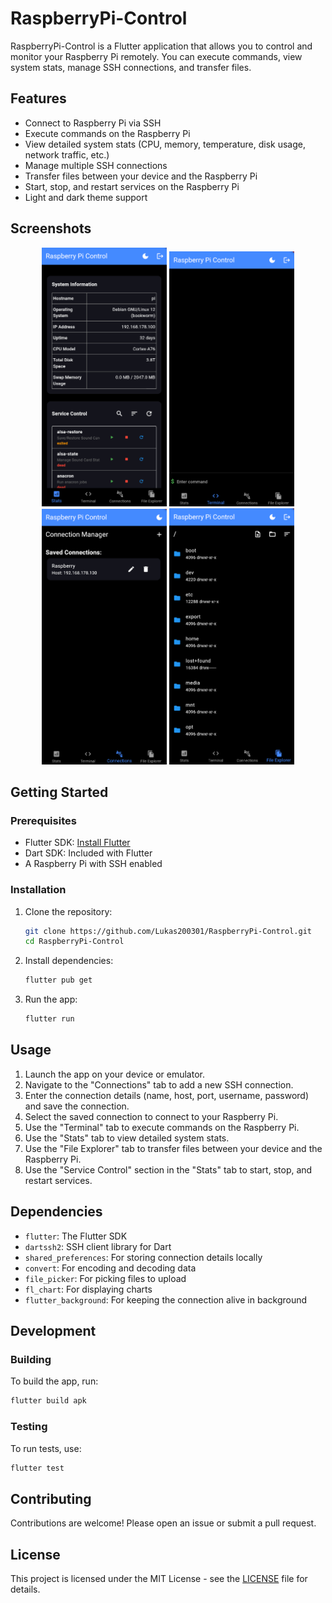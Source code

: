# RaspberryPi-Control

RaspberryPi-Control is a Flutter application that allows you to control and monitor your Raspberry Pi remotely. You can execute commands, view system stats, manage SSH connections, and transfer files.

## Features

- Connect to Raspberry Pi via SSH
- Execute commands on the Raspberry Pi
- View detailed system stats (CPU, memory, temperature, disk usage, network traffic, etc.)
- Manage multiple SSH connections
- Transfer files between your device and the Raspberry Pi
- Start, stop, and restart services on the Raspberry Pi
- Light and dark theme support

## Screenshots

<p align="center">
  <img src="screenshots/stats.png" alt="Stats Screen" width="200"/>
  <img src="screenshots/terminal.png" alt="Commands Screen" width="200"/>
  <img src="screenshots/connections.png" alt="Connections Screen" width="200"/>
  <img src="screenshots/file_explorer.png" alt="File Explorer Screen" width="200"/>
</p>

## Getting Started

### Prerequisites

- Flutter SDK: [Install Flutter](https://flutter.dev/docs/get-started/install)
- Dart SDK: Included with Flutter
- A Raspberry Pi with SSH enabled

### Installation

1. Clone the repository:
    ```bash
    git clone https://github.com/Lukas200301/RaspberryPi-Control.git
    cd RaspberryPi-Control
    ```

2. Install dependencies:
    ```bash
    flutter pub get
    ```

3. Run the app:
    ```bash
    flutter run
    ```

## Usage

1. Launch the app on your device or emulator.
2. Navigate to the "Connections" tab to add a new SSH connection.
3. Enter the connection details (name, host, port, username, password) and save the connection.
4. Select the saved connection to connect to your Raspberry Pi.
5. Use the "Terminal" tab to execute commands on the Raspberry Pi.
6. Use the "Stats" tab to view detailed system stats.
7. Use the "File Explorer" tab to transfer files between your device and the Raspberry Pi.
8. Use the "Service Control" section in the "Stats" tab to start, stop, and restart services.

## Dependencies

- `flutter`: The Flutter SDK
- `dartssh2`: SSH client library for Dart
- `shared_preferences`: For storing connection details locally
- `convert`: For encoding and decoding data
- `file_picker`: For picking files to upload
- `fl_chart`: For displaying charts
- `flutter_background`: For keeping the connection alive in background

## Development

### Building

To build the app, run:
```bash
flutter build apk
```

### Testing

To run tests, use:
```bash
flutter test
```

## Contributing

Contributions are welcome! Please open an issue or submit a pull request.

## License

This project is licensed under the MIT License - see the [LICENSE](LICENSE) file for details.
